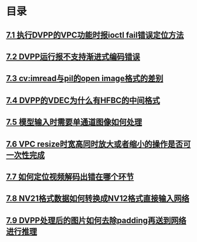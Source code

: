 # 目录
## [7.1 执行DVPP的VPC功能时报ioctl fail错误定位方法](part7-1.md)
## [7.2 DVPP运行报不支持渐进式编码错误](part7-2.md)
## [7.3 cv:imread与pil的open image格式的差别](part7-3.md)
## [7.4 DVPP的VDEC为什么有HFBC的中间格式](part7-4.md)
## [7.5 模型输入时需要单通道图像如何处理](part7-5.md)
## [7.6 VPC resize时宽高同时放大或者缩小的操作是否可一次性完成](part7-6.md)
## [7.7 如何定位视频解码出错在哪个环节](part7-7.md)
## [7.8 NV21格式数据如何转换成NV12格式直接输入网络](part7-8.md)
## [7.9 DVPP处理后的图片如何去除padding再送到网络进行推理](part7-9.md)

